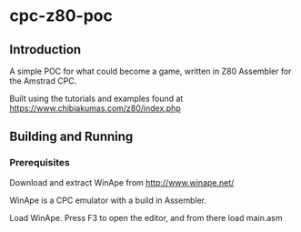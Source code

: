 # cpc-z80-poc

## Introduction

A simple POC for what could become a game, written in Z80 Assembler for the Amstrad CPC.

Built using the tutorials and examples found at https://www.chibiakumas.com/z80/index.php


## Building and Running

### Prerequisites 

Download and extract WinApe from http://www.winape.net/

WinApe is a CPC emulator with a build in Assembler.

Load WinApe. Press F3 to open the editor, and from there load main.asm


